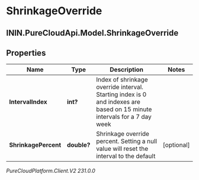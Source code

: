 # ShrinkageOverride

## ININ.PureCloudApi.Model.ShrinkageOverride

## Properties

|Name | Type | Description | Notes|
|------------ | ------------- | ------------- | -------------|
| **IntervalIndex** | **int?** | Index of shrinkage override interval. Starting index is 0 and indexes are based on 15 minute intervals for a 7 day week | |
| **ShrinkagePercent** | **double?** | Shrinkage override percent. Setting a null value will reset the interval to the default | [optional] |



_PureCloudPlatform.Client.V2 231.0.0_
